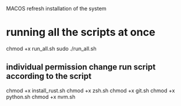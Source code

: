 MACOS refresh installation of the system

# running all the scripts at once
chmod +x run_all.sh
sudo ./run_all.sh


## individual permission change run script according to the script

chmod +x install_rust.sh
chmod +x zsh.sh
chmod +x git.sh
chmod +x python.sh
chmod +x nvm.sh



